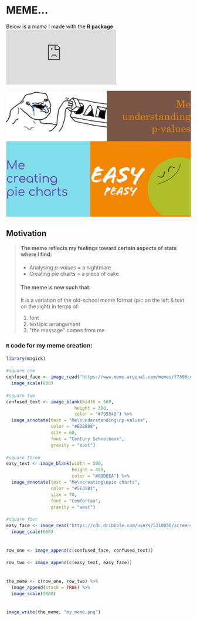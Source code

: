# MEME...
Below is a *meme* I made with the **R package** ![magick](https://cran.r-project.org/web/packages/magick/vignettes/intro.html).

![](my_meme.png)

## Motivation
> #### The meme reflects my feelings toward certain aspects of stats where I find:
>
> - Analysing *p-values* = a nightmare 
> - Creating pie charts = a piece of cake  
> 
> #### The meme is **new** such that:
> It is a variation of the old-school meme format (pic on the left & text on the right) in terms of:
> 1. font 
> 2. text/pic arrangement
> 3. "the message" comes from me 

### `R` code for my meme creation:
```r
library(magick)

#square one
confused_face <- image_read("https://www.meme-arsenal.com/memes/f7300ccad0575bc19d9c8ee76acd5e82.jpg") %>% 
  image_scale(600)

#square two
confused_text <- image_blank(width = 500,
                          height = 300,
                          color = "#795548") %>%
  image_annotate(text = "Me\nunderstanding\np-values",
                 color = "#ED8808",
                 size = 60,
                 font = "Century Schoolbook",
                 gravity = "east")

#square three
easy_text <- image_blank(width = 500,
                         height = 450,
                         color = "#80DEEA") %>%
  image_annotate(text = "Me\ncreating\npie charts",
                 color = "#5E35B1",
                 size = 70,
                 font = "Comfortaa",
                 gravity = "west")

#square four
easy_face <- image_read("https://cdn.dribbble.com/users/5310050/screenshots/12667763/media/6fe82de7f8a16fbe3e3e7032f272307b.png") %>%
  image_scale(600)


row_one <- image_append(c(confused_face, confused_text))

row_two <- image_append(c(easy_text, easy_face))


the_meme <- c(row_one, row_two) %>%
  image_append(stack = TRUE) %>%
  image_scale(2000)


image_write(the_meme, "my_meme.png")
```
